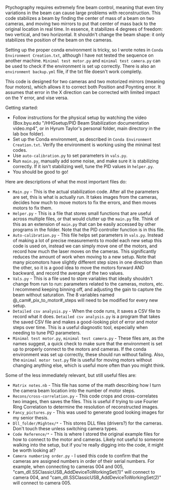 Ptychography requires extremely fine beam control, meaning that even tiny variations in the beam can cause large problems with reconstruction.
This code stabilizes a beam by finding the center of mass of a beam on two cameras, and moving two mirrors to put that center of mass back to the original location in real time.
In essence, it stabilizes 4 degrees of freedom: two vertical, and two horizontal.
It shouldn't change the beam shape: it only stabilizes the position of the beam on the cameras.

Setting up the proper conda environment is tricky, so I wrote notes in `Conda Environment Creation.txt`, although I have not tested the sequence on another machine. `Minimal test motor.py` and `minimal test camera.py` can be used to check if the environment is set up correctly. There is also an `environment backup.yml` file, if the txt file doesn't work completly.

This code is designed for two cameras and two motorized mirrors (meaning four motors), which allows it to correct both Position and Poynting error. It assumes that error in the X direction can be corrected with limited impact on the Y error, and vise versa.

Getting started:
- Follow instructions for the physical setup by watching the video (Box.byu.edu  "/HHGsetup/PID Beam Stabilization documentation video.mp4", or in Hyrum Taylor's personal folder, main directory in the lab box folder).
- Set up the Conda environment, as described in `Conda Environment Creation.txt`. Verify the environment is working using the minimal test codes.
- Use `auto-calibration.py` to set parameters in `vals.py`. 
- Run `main.py`, manually add some noise, and make sure it is stabilizing correctly. If it isn't stabilizing well, tune the PID values in `helper.py`.
- You should be good to go!

Here are descriptions of what the most important files do:
- `Main.py` - This is the actual stabilization code. After all the parameters are set, this is what is actually run. It takes images from the cameras, decides how much to move motors to fix the errors, and then moves motors to fix them.
- `Helper.py` - This is a file that stores small functions that are useful across multiple files, or that would clutter up the `main.py` file. Think of this as an extension of `main.py` that can be easily accessed by other programs in the folder. Note that the PID controller function is in this file.
- `Auto-calibration.py` - This file helps set parameters in `vals.py`. Instead of making a lot of precise measurements to model each new setup this code is used on, instead we can simply move one of the motors, and record how much the laser moves on the cameras. This significantly reduces the amount of work when moving to a new setup. Note that many picomotors have slightly different step sizes in one direction than the other, so it is a good idea to move the motors forward AND backward, and record the average of the two values.
- `Vals.py` - This is a file used to store variables that ideally shouldn't change from run to run: parameters related to the cameras, motors, etc. I recommend keeping binning off, and adjusting the gain to capture the beam without saturation. The 8 variables named @_cam#_pix_to_motor#_steps will need to be modified for every new setup.
- `Detailed csv analysis.py` - When the code runs, it saves a CSV file to record what it does. `Detailed csv analysis.py` is a program that takes the saved CSV file and makes a good-looking plot of error and motor steps over time. This is a useful diagnostic tool, especially when needing to tune PID parameters.
- `Minimal test motor.py`, `minimal test camera.py` - These files are, as the names suggest, a quick check to make sure that the environment is set up to properly connect to the motors and cameras. If the conda environment was set up correctly, these should run without failing. Also, the `minimal motor test.py` file is useful for moving motors without changing anything else, which is useful more often than you might think.

Some of the less immediately relevant, but still useful files are:
- `Matrix notes.nb` - This file has some of the math describing how I turn the camera beam location into the number of motor steps. 
- `Recons/cross-correlation.py` - This code crops and cross-correlates two images, then saves the files. This is useful if trying to use Fourier Ring Correlation to determine the resolution of reconstructed images.
- `Fancy_pictures.py` - This was used to generate good looking images for my senior thesis.
- `Dll_folder/Mightex/*` - This stores DLL files (drivers?) for the cameras. Don't touch these unless switching camera types.
- `Code Reference/*` - This is where I stored the original example files for how to connect to the motor and cameras. Likely not useful to someone walking into the setup, but if you're really digging into the code, it might be worth looking at?
- `Camera numbering order.py` - I used this code to confirm that the cameras are assigned numbers in order of their serial numbers. For example, when connecting to cameras 004 and 005, "cam_dll.SSClassicUSB_AddDeviceToWorkingSet(1)" will connect to camera 004, and "cam_dll.SSClassicUSB_AddDeviceToWorkingSet(2)" will connect to camera 005.
